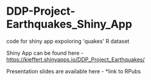 # DDP-Project-Earthquakes_Shiny_App
code for shiny app expoloring 'quakes' R dataset

Shiny App can be found here - https://kieffert.shinyapps.io/DDP_Project_Earthquakes/

Presentation slides are available here - *link to RPubs
